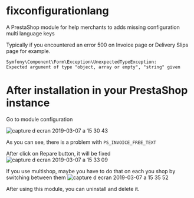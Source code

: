 # fixconfigurationlang
A PrestaShop module for help merchants to adds missing configuration multi language keys

Typically if you encountered an error 500 on Invoice page or Delivery Slips page for example.
```
Symfony\Component\Form\Exception\UnexpectedTypeException:
Expected argument of type "object, array or empty", "string" given
```

# After installation in your PrestaShop instance
Go to module configuration

![capture d ecran 2019-03-07 a 15 30 43](https://user-images.githubusercontent.com/5262628/53963703-16c64f00-40ee-11e9-990a-c93a168cff8e.png)

As you can see, there is a problem with `PS_INVOICE_FREE_TEXT`

After click on Repare button, it will be fixed
![capture d ecran 2019-03-07 a 15 33 09](https://user-images.githubusercontent.com/5262628/53963839-5bea8100-40ee-11e9-80d8-fae3d1612603.png)

If you use multishop, maybe you have to do that on each you shop by switching between them
![capture d ecran 2019-03-07 a 15 35 52](https://user-images.githubusercontent.com/5262628/53964101-efbc4d00-40ee-11e9-8d10-6d4104feab69.png)

After using this module, you can uninstall and delete it.

